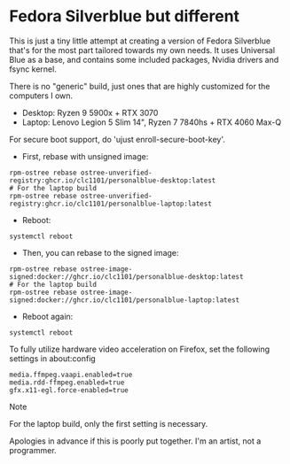 # Fedora Silverblue but different

This is just a tiny little attempt at creating a version of Fedora Silverblue that's for the most part tailored towards my own needs. It uses Universal Blue as a base, and contains some included packages, Nvidia drivers and fsync kernel.

There is no "generic" build, just ones that are highly customized for the computers I own.

- Desktop: Ryzen 9 5900x + RTX 3070
- Laptop: Lenovo Legion 5 Slim 14", Ryzen 7 7840hs + RTX 4060 Max-Q

For secure boot support, do 'ujust enroll-secure-boot-key'.

- First, rebase with unsigned image:
```
rpm-ostree rebase ostree-unverified-registry:ghcr.io/clc1101/personalblue-desktop:latest
# For the laptop build
rpm-ostree rebase ostree-unverified-registry:ghcr.io/clc1101/personalblue-laptop:latest
```

- Reboot:
```
systemctl reboot
```

- Then, you can rebase to the signed image:
```
rpm-ostree rebase ostree-image-signed:docker://ghcr.io/clc1101/personalblue-desktop:latest
# For the laptop build
rpm-ostree rebase ostree-image-signed:docker://ghcr.io/clc1101/personalblue-laptop:latest
```
- Reboot again:
```
systemctl reboot
```

To fully utilize hardware video acceleration on Firefox, set the following settings in about:config
```
media.ffmpeg.vaapi.enabled=true
media.rdd-ffmpeg.enabled=true
gfx.x11-egl.force-enabled=true
```

> [!NOTE]
> For the laptop build, only the first setting is necessary.

Apologies in advance if this is poorly put together. I'm an artist, not a programmer.
